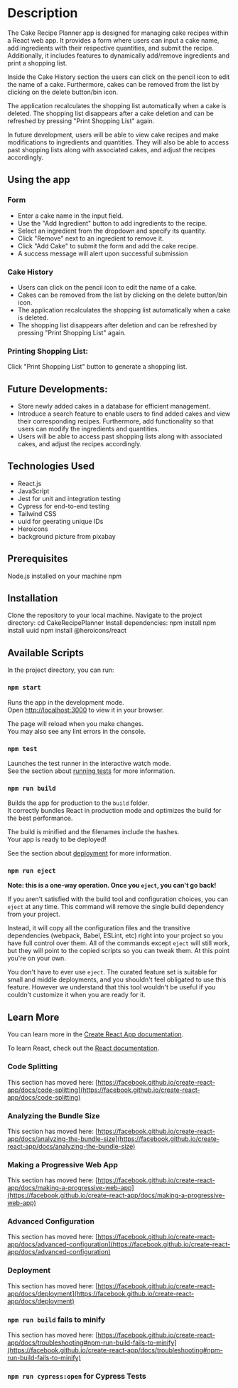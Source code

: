 # Description
The Cake Recipe Planner app is designed for managing cake recipes within a React web app.
It provides a form where users can input a cake name, add ingredients with their respective quantities, and submit the recipe.
Additionally, it includes features to dynamically add/remove ingredients and print a shopping list.

Inside the Cake History section the users can click on the pencil icon to edit the name of a cake. 
Furthermore, cakes can be removed from the list by clicking on the delete button/bin icon.

The application recalculates the shopping list automatically when a cake is deleted. The shopping list disappears after a cake deletion and can be refreshed by pressing "Print Shopping List" again.

In future development, users will be able to view cake recipes and make modifications to ingredients and quantities. They will also be able to access past shopping lists along with associated cakes, and adjust the recipes accordingly.


## Using the app
### Form
- Enter a cake name in the input field.
- Use the "Add Ingredient" button to add ingredients to the recipe.
- Select an ingredient from the dropdown and specify its quantity.
- Click "Remove" next to an ingredient to remove it.
- Click "Add Cake" to submit the form and add the cake recipe.
- A success message will alert upon successful submission

### Cake History
- Users can click on the pencil icon to edit the name of a cake.
- Cakes can be removed from the list by clicking on the delete button/bin icon.
- The application recalculates the shopping list automatically when a cake is deleted. 
- The shopping list disappears after deletion and can be refreshed by pressing "Print Shopping List" again.

### Printing Shopping List:
Click "Print Shopping List" button to generate a shopping list.

## Future Developments:
- Store newly added cakes in a database for efficient management.
- Introduce a search feature to enable users to find added cakes and view their corresponding recipes. Furthermore, add functionality so that users can modify the ingredients and quantities.
- Users will be able to access past shopping lists along with associated cakes, and adjust the recipes accordingly.


## Technologies Used
- React.js
- JavaScript
- Jest for unit and integration testing
- Cypress for end-to-end testing
- Tailwind CSS
- uuid for geerating unique IDs
- Heroicons
- background picture from pixabay

## Prerequisites
Node.js installed on your machine
npm

## Installation
Clone the repository to your local machine.
Navigate to the project directory: cd CakeRecipePlanner
Install dependencies: npm install
npm install uuid
npm install @heroicons/react


## Available Scripts

In the project directory, you can run:

### `npm start`

Runs the app in the development mode.\
Open [http://localhost:3000](http://localhost:3000) to view it in your browser.

The page will reload when you make changes.\
You may also see any lint errors in the console.

### `npm test`

Launches the test runner in the interactive watch mode.\
See the section about [running tests](https://facebook.github.io/create-react-app/docs/running-tests) for more information.

### `npm run build`

Builds the app for production to the `build` folder.\
It correctly bundles React in production mode and optimizes the build for the best performance.

The build is minified and the filenames include the hashes.\
Your app is ready to be deployed!

See the section about [deployment](https://facebook.github.io/create-react-app/docs/deployment) for more information.

### `npm run eject`

**Note: this is a one-way operation. Once you `eject`, you can't go back!**

If you aren't satisfied with the build tool and configuration choices, you can `eject` at any time. This command will remove the single build dependency from your project.

Instead, it will copy all the configuration files and the transitive dependencies (webpack, Babel, ESLint, etc) right into your project so you have full control over them. All of the commands except `eject` will still work, but they will point to the copied scripts so you can tweak them. At this point you're on your own.

You don't have to ever use `eject`. The curated feature set is suitable for small and middle deployments, and you shouldn't feel obligated to use this feature. However we understand that this tool wouldn't be useful if you couldn't customize it when you are ready for it.

## Learn More

You can learn more in the [Create React App documentation](https://facebook.github.io/create-react-app/docs/getting-started).

To learn React, check out the [React documentation](https://reactjs.org/).

### Code Splitting

This section has moved here: [https://facebook.github.io/create-react-app/docs/code-splitting](https://facebook.github.io/create-react-app/docs/code-splitting)

### Analyzing the Bundle Size

This section has moved here: [https://facebook.github.io/create-react-app/docs/analyzing-the-bundle-size](https://facebook.github.io/create-react-app/docs/analyzing-the-bundle-size)

### Making a Progressive Web App

This section has moved here: [https://facebook.github.io/create-react-app/docs/making-a-progressive-web-app](https://facebook.github.io/create-react-app/docs/making-a-progressive-web-app)

### Advanced Configuration

This section has moved here: [https://facebook.github.io/create-react-app/docs/advanced-configuration](https://facebook.github.io/create-react-app/docs/advanced-configuration)

### Deployment

This section has moved here: [https://facebook.github.io/create-react-app/docs/deployment](https://facebook.github.io/create-react-app/docs/deployment)

### `npm run build` fails to minify

This section has moved here: [https://facebook.github.io/create-react-app/docs/troubleshooting#npm-run-build-fails-to-minify](https://facebook.github.io/create-react-app/docs/troubleshooting#npm-run-build-fails-to-minify)

### `npm run cypress:open` for Cypress Tests